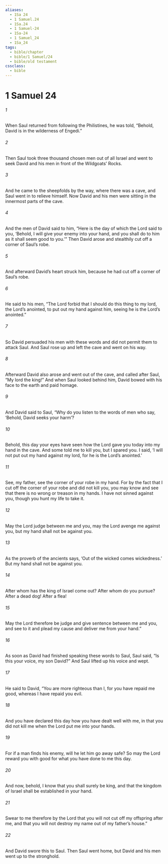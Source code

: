```yaml
---
aliases:
  - 1Sa 24
  - 1 Samuel.24
  - 1Sa.24
  - 1 Samuel-24
  - 1Sa-24
  - 1 Samuel_24
  - 1Sa_24
tags:
  - bible/chapter
  - bible/1 Samuel/24
  - bible/old testament
cssclass:
  - bible
---
```


# 1 Samuel 24

###### 1
When Saul returned from following the Philistines, he was told, “Behold, David is in the wilderness of Engedi.”
###### 2
Then Saul took three thousand chosen men out of all Israel and went to seek David and his men in front of the Wildgoats’ Rocks.
###### 3
And he came to the sheepfolds by the way, where there was a cave, and Saul went in to relieve himself. Now David and his men were sitting in the innermost parts of the cave.
###### 4
And the men of David said to him, “Here is the day of which the Lord said to you, ‘Behold, I will give your enemy into your hand, and you shall do to him as it shall seem good to you.’” Then David arose and stealthily cut off a corner of Saul’s robe.
###### 5
And afterward David’s heart struck him, because he had cut off a corner of Saul’s robe.
###### 6
He said to his men, “The Lord forbid that I should do this thing to my lord, the Lord’s anointed, to put out my hand against him, seeing he is the Lord’s anointed.”
###### 7
So David persuaded his men with these words and did not permit them to attack Saul. And Saul rose up and left the cave and went on his way.
###### 8
Afterward David also arose and went out of the cave, and called after Saul, “My lord the king!” And when Saul looked behind him, David bowed with his face to the earth and paid homage.
###### 9
And David said to Saul, “Why do you listen to the words of men who say, ‘Behold, David seeks your harm’?
###### 10
Behold, this day your eyes have seen how the Lord gave you today into my hand in the cave. And some told me to kill you, but I spared you. I said, ‘I will not put out my hand against my lord, for he is the Lord’s anointed.’
###### 11
See, my father, see the corner of your robe in my hand. For by the fact that I cut off the corner of your robe and did not kill you, you may know and see that there is no wrong or treason in my hands. I have not sinned against you, though you hunt my life to take it.
###### 12
May the Lord judge between me and you, may the Lord avenge me against you, but my hand shall not be against you.
###### 13
As the proverb of the ancients says, ‘Out of the wicked comes wickedness.’ But my hand shall not be against you.
###### 14
After whom has the king of Israel come out? After whom do you pursue? After a dead dog! After a flea!
###### 15
May the Lord therefore be judge and give sentence between me and you, and see to it and plead my cause and deliver me from your hand.”
###### 16
As soon as David had finished speaking these words to Saul, Saul said, “Is this your voice, my son David?” And Saul lifted up his voice and wept.
###### 17
He said to David, “You are more righteous than I, for you have repaid me good, whereas I have repaid you evil.
###### 18
And you have declared this day how you have dealt well with me, in that you did not kill me when the Lord put me into your hands.
###### 19
For if a man finds his enemy, will he let him go away safe? So may the Lord reward you with good for what you have done to me this day.
###### 20
And now, behold, I know that you shall surely be king, and that the kingdom of Israel shall be established in your hand.
###### 21
Swear to me therefore by the Lord that you will not cut off my offspring after me, and that you will not destroy my name out of my father’s house.”
###### 22
And David swore this to Saul. Then Saul went home, but David and his men went up to the stronghold.


